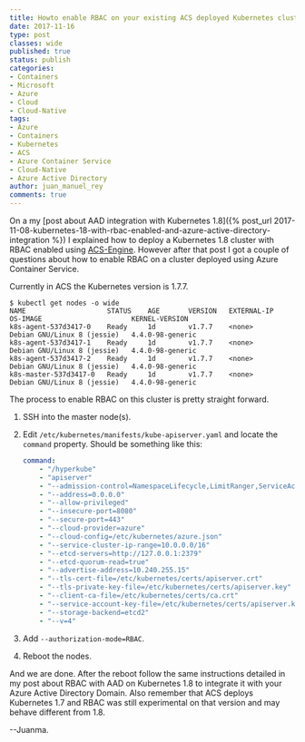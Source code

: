 ```yaml
---
title: Howto enable RBAC on your existing ACS deployed Kubernetes cluster
date: 2017-11-16
type: post
classes: wide
published: true
status: publish
categories:
- Containers
- Microsoft
- Azure
- Cloud
- Cloud-Native
tags:
- Azure
- Containers
- Kubernetes
- ACS
- Azure Container Service
- Cloud-Native
- Azure Active Directory
author: juan_manuel_rey
comments: true
---
```


On a my [post about AAD integration with Kubernetes 1.8]({% post_url 2017-11-08-kubernetes-18-with-rbac-enabled-and-azure-active-directory-integration %}) I explained how to deploy a Kubernetes 1.8 cluster with RBAC enabled using [ACS-Engine](github.com/Azure/acs-engine). However after that post I got a couple of questions about how to enable RBAC on a cluster deployed using Azure Container Service.

Currently in ACS the Kubernetes version is 1.7.7.

```text
$ kubectl get nodes -o wide
NAME                    STATUS    AGE       VERSION   EXTERNAL-IP   OS-IMAGE                      KERNEL-VERSION
k8s-agent-537d3417-0    Ready     1d        v1.7.7    <none>        Debian GNU/Linux 8 (jessie)   4.4.0-98-generic
k8s-agent-537d3417-1    Ready     1d        v1.7.7    <none>        Debian GNU/Linux 8 (jessie)   4.4.0-98-generic
k8s-agent-537d3417-2    Ready     1d        v1.7.7    <none>        Debian GNU/Linux 8 (jessie)   4.4.0-98-generic
k8s-master-537d3417-0   Ready     1d        v1.7.7    <none>        Debian GNU/Linux 8 (jessie)   4.4.0-98-generic
```

The process to enable RBAC on this cluster is pretty straight forward.

1. SSH into the master node(s).
2. Edit `/etc/kubernetes/manifests/kube-apiserver.yaml` and locate the `command` property. Should be something like this:

    ```yaml
    command:
        - "/hyperkube"
        - "apiserver"
        - "--admission-control=NamespaceLifecycle,LimitRanger,ServiceAccount,DefaultStorageClass,ResourceQuota"
        - "--address=0.0.0.0"
        - "--allow-privileged"
        - "--insecure-port=8080"
        - "--secure-port=443"
        - "--cloud-provider=azure"
        - "--cloud-config=/etc/kubernetes/azure.json"
        - "--service-cluster-ip-range=10.0.0.0/16"
        - "--etcd-servers=http://127.0.0.1:2379"
        - "--etcd-quorum-read=true"
        - "--advertise-address=10.240.255.15"
        - "--tls-cert-file=/etc/kubernetes/certs/apiserver.crt"
        - "--tls-private-key-file=/etc/kubernetes/certs/apiserver.key"
        - "--client-ca-file=/etc/kubernetes/certs/ca.crt"
        - "--service-account-key-file=/etc/kubernetes/certs/apiserver.key"
        - "--storage-backend=etcd2"
        - "--v=4"
    ```

3. Add `--authorization-mode=RBAC`.
4. Reboot the nodes.

And we are done. After the reboot follow the same instructions detailed in my post about RBAC with AAD on Kubernetes 1.8 to integrate it with your Azure Active Directory Domain. Also remember that ACS deploys Kubernetes 1.7 and RBAC was still experimental on that version and may behave different from 1.8.

--Juanma.
